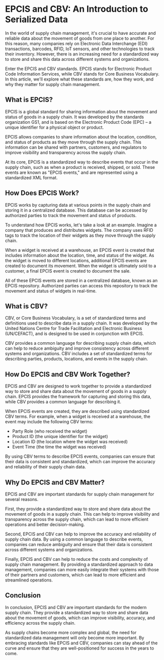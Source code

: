 # EPCIS and CBV: An Introduction to Serialized Data

In the world of supply chain management, it's crucial to have accurate and reliable data about the movement of goods from one place to another. For this reason, many companies rely on Electronic Data Interchange (EDI) transactions, barcodes, RFID, IoT sensors, and other technologies to track their inventory. However, there is an increasing need for a standardized way to store and share this data across different systems and organizations.

Enter the EPCIS and CBV standards. EPCIS stands for Electronic Product Code Information Services, while CBV stands for Core Business Vocabulary. In this article, we'll explore what these standards are, how they work, and why they matter for supply chain management.

## What is EPCIS?

EPCIS is a global standard for sharing information about the movement and status of goods in a supply chain. It was developed by the standards organization GS1, and is based on the Electronic Product Code (EPC) – a unique identifier for a physical object or product.

EPCIS allows companies to share information about the location, condition, and status of products as they move through the supply chain. This information can be shared with partners, customers, and regulators to improve visibility and transparency across the supply chain.

At its core, EPCIS is a standardized way to describe events that occur in the supply chain, such as when a product is received, shipped, or sold. These events are known as "EPCIS events," and are represented using a standardized XML format.

## How Does EPCIS Work?

EPCIS works by capturing data at various points in the supply chain and storing it in a centralized database. This database can be accessed by authorized parties to track the movement and status of products.

To understand how EPCIS works, let's take a look at an example. Imagine a company that produces and distributes widgets. The company uses RFID tags to track the location of their widgets as they move through the supply chain.

When a widget is received at a warehouse, an EPCIS event is created that includes information about the location, time, and status of the widget. As the widget is moved to different locations, additional EPCIS events are created to document its movement. When the widget is ultimately sold to a customer, a final EPCIS event is created to document the sale.

All of these EPCIS events are stored in a centralized database, known as an EPCIS repository. Authorized parties can access this repository to track the movement and status of widgets in real-time.

## What is CBV?

CBV, or Core Business Vocabulary, is a set of standardized terms and definitions used to describe data in a supply chain. It was developed by the United Nations Centre for Trade Facilitation and Electronic Business (UN/CEFACT), and is designed to be used in conjunction with EPCIS.

CBV provides a common language for describing supply chain data, which can help to reduce ambiguity and improve consistency across different systems and organizations. CBV includes a set of standardized terms for describing parties, products, locations, and events in the supply chain.

## How Do EPCIS and CBV Work Together?

EPCIS and CBV are designed to work together to provide a standardized way to store and share data about the movement of goods in a supply chain. EPCIS provides the framework for capturing and storing this data, while CBV provides a common language for describing it.

When EPCIS events are created, they are described using standardized CBV terms. For example, when a widget is received at a warehouse, the event may include the following CBV terms:

- Party Role (who received the widget)
- Product ID (the unique identifier for the widget)
- Location ID (the location where the widget was received)
- Event Time (the time the widget was received)

By using CBV terms to describe EPCIS events, companies can ensure that their data is consistent and standardized, which can improve the accuracy and reliability of their supply chain data.

## Why Do EPCIS and CBV Matter?

EPCIS and CBV are important standards for supply chain management for several reasons.

First, they provide a standardized way to store and share data about the movement of goods in a supply chain. This can help to improve visibility and transparency across the supply chain, which can lead to more efficient operations and better decision-making.

Second, EPCIS and CBV can help to improve the accuracy and reliability of supply chain data. By using a common language to describe events, companies can reduce ambiguity and ensure that their data is consistent across different systems and organizations.

Finally, EPCIS and CBV can help to reduce the costs and complexity of supply chain management. By providing a standardized approach to data management, companies can more easily integrate their systems with those of their partners and customers, which can lead to more efficient and streamlined operations.

## Conclusion

In conclusion, EPCIS and CBV are important standards for the modern supply chain. They provide a standardized way to store and share data about the movement of goods, which can improve visibility, accuracy, and efficiency across the supply chain.

As supply chains become more complex and global, the need for standardized data management will only become more important. By embracing standards like EPCIS and CBV, companies can stay ahead of the curve and ensure that they are well-positioned for success in the years to come.
